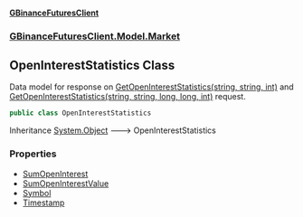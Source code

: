 #### [GBinanceFuturesClient](./index.md 'index')
### [GBinanceFuturesClient.Model.Market](./GBinanceFuturesClient-Model-Market.md 'GBinanceFuturesClient.Model.Market')
## OpenInterestStatistics Class
Data model for response on [GetOpenInterestStatistics(string, string, int)](./GBinanceFuturesClient-Market-GetOpenInterestStatistics(string_string_int).md 'GBinanceFuturesClient.Market.GetOpenInterestStatistics(string, string, int)') and  
[GetOpenInterestStatistics(string, string, long, long, int)](./GBinanceFuturesClient-Market-GetOpenInterestStatistics(string_string_long_long_int).md 'GBinanceFuturesClient.Market.GetOpenInterestStatistics(string, string, long, long, int)') request.  
```csharp
public class OpenInterestStatistics
```
Inheritance [System.Object](https://docs.microsoft.com/en-us/dotnet/api/System.Object 'System.Object') &#129106; OpenInterestStatistics  
### Properties
- [SumOpenInterest](./GBinanceFuturesClient-Model-Market-OpenInterestStatistics-SumOpenInterest.md 'GBinanceFuturesClient.Model.Market.OpenInterestStatistics.SumOpenInterest')
- [SumOpenInterestValue](./GBinanceFuturesClient-Model-Market-OpenInterestStatistics-SumOpenInterestValue.md 'GBinanceFuturesClient.Model.Market.OpenInterestStatistics.SumOpenInterestValue')
- [Symbol](./GBinanceFuturesClient-Model-Market-OpenInterestStatistics-Symbol.md 'GBinanceFuturesClient.Model.Market.OpenInterestStatistics.Symbol')
- [Timestamp](./GBinanceFuturesClient-Model-Market-OpenInterestStatistics-Timestamp.md 'GBinanceFuturesClient.Model.Market.OpenInterestStatistics.Timestamp')
